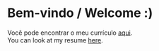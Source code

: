 # Bem-vindo / Welcome :)

Você pode encontrar o meu currículo [aqui](https://rodsup.github.io/curriculum-resume/cv-rodrigo-lopes.pdf).<br>
You can look at my resume [here](https://rodsup.github.io/curriculum-resume/eng/cv-rodrigo-lopes-eng.pdf).

